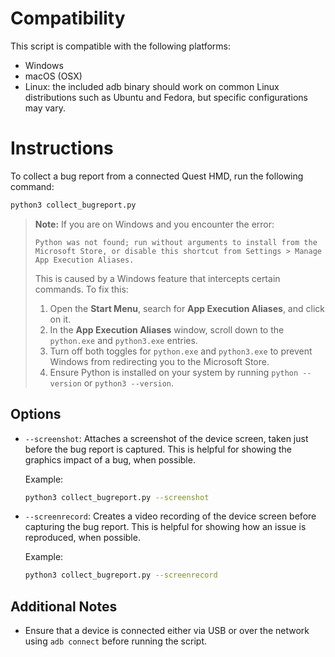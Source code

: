 # Compatibility
This script is compatible with the following platforms:

- Windows
- macOS (OSX)
- Linux: the included adb binary should work on common Linux distributions such as Ubuntu and Fedora, but specific configurations may vary.

# Instructions

To collect a bug report from a connected Quest HMD, run the following command:

```bash
python3 collect_bugreport.py
```

> **Note:** If you are on Windows and you encounter the error:
> 
> ```
> Python was not found; run without arguments to install from the Microsoft Store, or disable this shortcut from Settings > Manage App Execution Aliases.
> ```
> This is caused by a Windows feature that intercepts certain commands. To fix this:
> 1. Open the **Start Menu**, search for **App Execution Aliases**, and click on it.
> 2. In the **App Execution Aliases** window, scroll down to the `python.exe` and `python3.exe` entries.
> 3. Turn off both toggles for `python.exe` and `python3.exe` to prevent Windows from redirecting you to the Microsoft Store.
> 4. Ensure Python is installed on your system by running `python --version` or `python3 --version`.

## Options

- `--screenshot`: Attaches a screenshot of the device screen, taken just before the bug report is captured. This is helpful for showing the graphics impact of a bug, when possible.

  Example:
  ```bash
  python3 collect_bugreport.py --screenshot
  ```

- `--screenrecord`: Creates a video recording of the device screen before capturing the bug report. This is helpful for showing how an issue is reproduced, when possible.

  Example:
  ```bash
  python3 collect_bugreport.py --screenrecord
  ```

## Additional Notes
- Ensure that a device is connected either via USB or over the network using `adb connect` before running the script.
